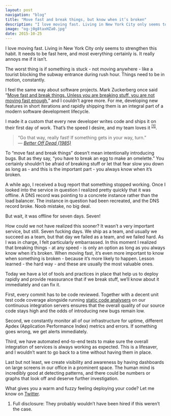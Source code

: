 ```yaml
---
layout: post
navigation: "blog"
title: "Move fast and break things, but know when it’s broken"
description: "I love moving fast. Living in New York City only seems to strengthen this habit. It needs to be fast here, and most everything certainly is. It really annoys me if it isn’t."
image: "og-j0g8taxHZa0.jpg"
date: 2015-10-25
---
```


I love moving fast. Living in New York City only seems to strengthen this habit. It needs to be fast here, and most everything certainly is. It really annoys me if it isn’t.

The worst thing is if something is stuck - not moving anywhere - like a tourist blocking the subway entrance during rush hour. Things need to be in motion, constantly.

I feel the same way about software projects. Mark Zuckerberg once said “<a target="_blank" href="http://startupquote.com/post/1624569753">Move fast and break things. Unless you are breaking stuff, you are not moving fast enough</a>,” and I couldn’t agree more. For me, developing new features in short iterations and rapidly shipping them is an integral part of a modern software development lifecycle.

I made it a custom that every new developer writes code and ships it on their first day of work. That’s the speed I desire, and my team loves it <sup id="cite_ref-1" class="reference"><a href="#cite_note-1">[1]</a></sup>.

<blockquote>“Go that way, really fast! If something gets in your way, turn.”<footer>— <cite><a target="_blank" href="https://www.youtube.com/watch?v=lEHZJNQ5Y4A">Better Off Dead (1985)</a></cite></footer></blockquote>

To “move fast and break things” doesn’t mean intentionally introducing bugs. But as they say, “you have to break an egg to make an omelette.” You certainly shouldn’t be afraid of breaking stuff or let that fear slow you down as long as - and this is the important part - you always know when it’s broken.

A while ago, I received a bug report that something stopped working. Once I looked into the service in question I realized pretty quickly that it was offline. A DNS record was pointing to a concrete instance rather than the load balancer. The instance in question had been recreated, and the DNS record broke. Noob mistake, no big deal.

But wait, it was offline for seven days. Seven!

How could we not have realized this sooner? It wasn’t a very important service, but still. Seven fucking days. We ship as a team, and usually we succeed as a team, but that day we failed as a team, and we failed hard. As I was in charge, I felt particularly embarrassed. In this moment I realized that breaking things - at any speed - is only an option as long as you always know when it’s broken. When moving fast, it’s even more important to know when something is broken - because it’s more likely to happen. Lesson learned - the hard way - and these are usually the most valuable ones.

Today we have a lot of tools and practices in place that help us to deploy rapidly and provide reassurance that if we break stuff, we’ll know about it immediately and can fix it.

First, every commit has to be code reviewed. Together with a decent unit test code coverage alongside running <a target="_blank" href="https://en.wikipedia.org/wiki/List_of_tools_for_static_code_analysis">static code analysers</a> on our continuous integration servers ensures that the overall quality of our source code stays high and the odds of introducing new bugs remain low.

Second, we constantly monitor all of our infrastructure for uptime, different Apdex (Application Performance Index) metrics and errors. If something goes wrong, we get alerts immediately.

Third, we have automated end-to-end tests to make sure the overall integration of services is always working as expected. This is a lifesaver, and I wouldn’t want to go back to a time without having them in place.

Last but not least, we create visibility and awareness by having dashboards on large screens in our office in a prominent space. The human mind is incredibly good at detecting patterns, and there could be numbers or graphs that look off and deserve further investigation.

What gives you a warm and fuzzy feeling deploying your code? Let me know on <a target="_blank" href="https://twitter.com/martinbuberl">Twitter</a>.

<ol class="reference">
  <li id="cite_note-1">Full disclosure: They probably wouldn’t have been hired if this weren’t the case.</li>
<ol>